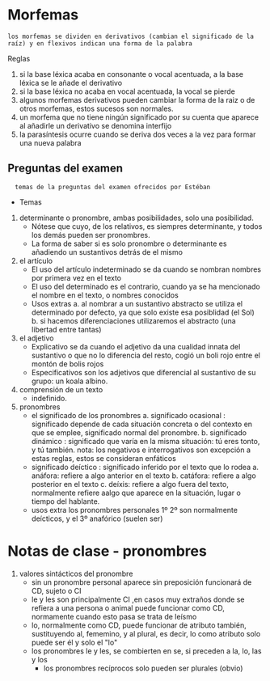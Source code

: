 # Morfemas
    los morfemas se dividen en derivativos (cambian el significado de la raíz) y en flexivos indican una forma de la palabra
 Reglas
  1. si la base léxica acaba en consonante o vocal acentuada, a la base léxica se le añade el derivativo
  2. si la base léxica no acaba en vocal acentuada, la vocal se pierde
  3. algunos morfemas derivativos pueden cambiar la forma de la raiz o de otros morfemas, estos sucesos son normales.
  4. un morfema que no tiene ningún significado por su cuenta que aparece al añadirle un derivativo se denomina interfijo
  5. la parasíntesis ocurre cuando se deriva dos veces a la vez para formar una nueva palabra
  
  ## Preguntas del examen
      temas de la preguntas del examen ofrecidos por Estéban
   * Temas
   1. determinante o pronombre, ambas posibilidades, solo una posibilidad.
      * Nótese que cuyo, de los relativos, es siempres determinante, y todos los demás pueden ser pronombres.
      * La forma de saber si es solo pronombre o determinante es añadiendo un sustantivos detrás de el mismo
   2. el artículo
      * El uso del artículo indeterminado se da cuando se nombran nombres por primera vez en el texto
      * El uso del determinado es el contrario, cuando ya se ha mencionado el nombre en el texto, o nombres conocidos
      * Usos extras
        a. al nombrar a un sustantivo abstracto se utiliza el determinado por defecto, ya que solo existe esa posiblidad (el Sol)
        b. si hacemos diferenciaciones utilizaremos el abstracto (una libertad entre tantas)
   3. el adjetivo
      * Explicativo se da cuando el adjetivo da una cualidad innata del sustantivo o que no lo diferencia del resto, cogió un boli rojo entre el montón de bolis rojos
      * Especificativos son los adjetivos que diferencial al sustantivo de su grupo: un koala albino.
   4. comprensión de un texto
      * indefinido.
   5. pronombres
      * el significado de los pronombres
        a. significado ocasional  : significado depende de cada situación concreta o del contexto en que se emplee, significado normal del pronombre. 
        b. significado dinámico   : significado que varía en la misma situación: tú eres tonto, y tú también.
          nota: los negativos e interrogativos son excepción a estas reglas, estos se consideran enfáticos
      * significado deíctico    : significado inferido por el texto que lo rodea
        a. anáfora: refiere a algo anterior en el texto
        b. catáfora: refiere a algo posterior en el texto
        c. deíxis: refiere a algo fuera del texto, normalmente refiere aalgo que aparece en la situación, lugar o tiempo del hablante.
      * usos extra
        los pronombres personales 1º 2º son normalmente deícticos, y el 3º anafórico (suelen ser)
        
  # Notas de clase - pronombres
   1. valores sintácticos del pronombre
      * sin un pronombre personal aparece sin preposición funcionará de CD, sujeto o CI
      * le y les son principalmente CI ,en casos muy extraños donde se refiera a una persona o animal puede funcionar como CD, normamente cuando esto pasa se trata de leísmo
      * lo, normalmente como CD, puede funcionar de atributo también, sustituyendo al, fememino, y al plural, es decir, lo como atributo solo puede ser él y solo el "lo"
      * los pronombres le y les, se combierten en se, si preceden a la, lo, las y los
        * los pronombres recíprocos solo pueden ser plurales (obvio)
      
        
        
 
